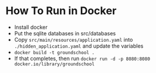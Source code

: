 # How To Run in Docker

* Install docker
* Put the sqlite databases in src/databases
* Copy `src/main/resources/application.yaml` into `./hidden_application.yaml` and update the variables
* `docker build -t groundschool .`
* If that completes, then run `docker run -d -p 8080:8080 docker.io/library/groundschool`